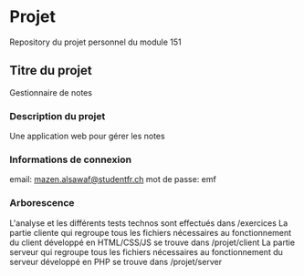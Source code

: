 # Projet
Repository du projet personnel du module 151

## Titre du projet
Gestionnaire de notes

### Description du projet
Une application web pour gérer les notes

### Informations de connexion
email: mazen.alsawaf@studentfr.ch
mot de passe: emf

### Arborescence
L'analyse et les différents tests technos sont effectués dans /exercices
La partie cliente qui regroupe tous les fichiers nécessaires au fonctionnement du client développé en HTML/CSS/JS se trouve dans /projet/client
La partie serveur qui regroupe tous les fichiers nécessaires au fonctionnement du serveur développé en PHP se trouve dans /projet/server
